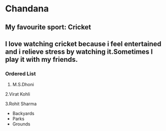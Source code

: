 # Chandana
## My favourite sport: Cricket
I love watching cricket because i feel **entertained** and i relieve **stress** by watching it.Sometimes I play it with my friends.
---
### Ordered List

1. M.S.Dhoni

2.Virat Kohli

3.Rohit Sharma
- Backyards
- Parks
- Grounds